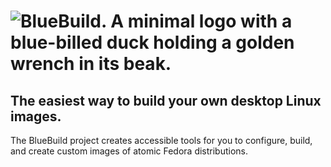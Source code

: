 # ![BlueBuild. A minimal logo with a blue-billed duck holding a golden wrench in its beak.](https://github.com/blue-build/.github/assets/60004820/337323ed-70e4-4025-8c73-e8fe0c183c7c)
## The easiest way to build your own desktop Linux images.
The BlueBuild project creates accessible tools for you to configure, build, and create custom images of atomic Fedora distributions.
